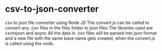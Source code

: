 # csv-to-json-converter
csv to json file converter using Node JS
The convert.js can be called to convert any .csv files in the files folder to json files
The libraries used are csvtojson and async
All the data in .csv files will be parsed into json format and a new file with the same base name gets created, when the convert.js is called using the node.
